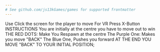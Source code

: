 ```yaml
---
# See github.com/js13kGames/games for supported frontmatter
---
```

Use 
Click the screen for the player to move
For VR Press X-Button
INSTRUCTIONS 
You are initially at the centre you have to move out to win
THE RED DOTS: Make You Respawn at the centre
The Purple One:  Makes you move "BACK"
The Blue One, Pushes you forward
AT THE END YOU MOVE "BACK" TO YOUR INITIAL POSITION;